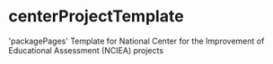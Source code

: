 # centerProjectTemplate
'packagePages' Template for National Center for the Improvement of Educational Assessment (NCIEA) projects
